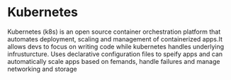 # Kubernetes

Kubernetes (k8s) is an open source container orchestration platform that automates deployment, scaling and management of containerized apps.It allows devs to focus on writing code while kubernetes handles underlying infrusturcture. Uses declarative configuration files to speify apps and can automatically scale apps based on femands, handle failures and manage networking and storage
